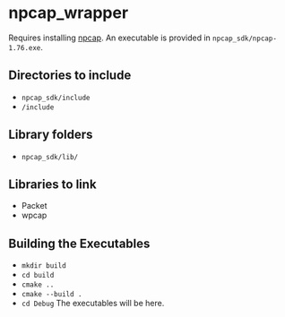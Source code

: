 # npcap_wrapper

Requires installing [npcap](https://npcap.com/). An executable is provided in ```npcap_sdk/npcap-1.76.exe```.

## Directories to include
- ```npcap_sdk/include```
- ```/include```

## Library folders
- ```npcap_sdk/lib/```

## Libraries to link
- Packet
- wpcap

## Building the Executables
- ```mkdir build```
- ```cd build```
- ```cmake ..```
- ```cmake --build .```
- ```cd Debug``` The executables will be here.
